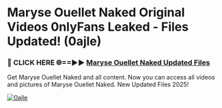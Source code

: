 # Maryse Ouellet Naked Original Videos 0nlyFans Leaked - Files Updated! (0ajle)

<h3>🔴 CLICK HERE 🌐==►► <a href="https://tinyurl.com/yckcrads" rel="nofollow">Maryse Ouellet Naked Updated Files</a></h3>

Get Maryse Ouellet Naked and all content. Now you can access all videos and pictures of Maryse Ouellet Naked. New Updated Files 2025!

[![0ajle](https://i.imgur.com/hpKpOFt.gif)](https://tinyurl.com/yckcrads)
